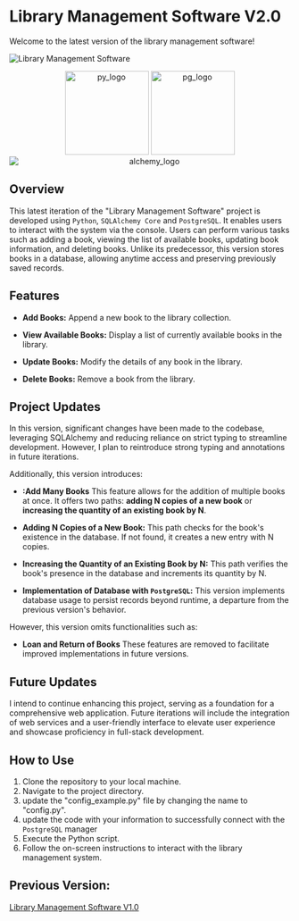# Library Management Software V2.0

Welcome to the latest version of the library management software!

![Library Management Software](https://miro.medium.com/v2/resize:fit:1200/1*4GUqSsl4hkvUOPi_K3poVA.png)

<div align="center">
    <img width="150" src="https://i.imgur.com/dca7pcI.png" alt="py_logo">
    <img width="150" src="https://www.postgresql.org/media/img/about/press/elephant.png" alt="pg_logo">
    <img src="https://www.sqlalchemy.org/img/sqla_logo.png" alt="alchemy_logo" style="display:block;margin:auto;">
</div>


## Overview

This latest iteration of the "Library Management Software" project is developed using `Python`, `SQLAlchemy Core` and `PostgreSQL`. It enables users to interact with the system via the console.
Users can perform various tasks such as adding a book, viewing the list of available books, updating book information, and deleting books. Unlike its predecessor,
this version stores books in a database, allowing anytime access and preserving previously saved records.


## Features

- **Add Books:** Append a new book to the library collection.
  
- **View Available Books:** Display a list of currently available books in the library.
  
- **Update Books:** Modify the details of any book in the library.
  
- **Delete Books:** Remove a book from the library.

## Project Updates

In this version, significant changes have been made to the codebase, leveraging SQLAlchemy and reducing reliance on strict typing to streamline development. However, I plan to reintroduce strong typing and annotations in future iterations.

Additionally, this version introduces:

- **:Add Many Books**
  This feature allows for the addition of multiple books at once. It offers two paths: **adding N copies of a new book** or **increasing the quantity of an existing book by N**.

- **Adding N Copies of a New Book:**
  This path checks for the book's existence in the database. If not found, it creates a new entry with N copies.

- **Increasing the Quantity of an Existing Book by N:**
  This path verifies the book's presence in the database and increments its quantity by N.

- **Implementation of Database with `PostgreSQL`:**
  This version implements database usage to persist records beyond runtime, a departure from the previous version's behavior.

However, this version omits functionalities such as:

- **Loan and Return of Books**
  These features are removed to facilitate improved implementations in future versions.

## Future Updates

I intend to continue enhancing this project, serving as a foundation for a comprehensive web application. Future iterations will include the integration of web services and a user-friendly interface to elevate user experience and showcase proficiency in full-stack development.

## How to Use

1. Clone the repository to your local machine.
2. Navigate to the project directory.
3. update the "config_example.py" file by changing the name to "config.py".
4. update the code with your information to successfully connect with the `PostgreSQL` manager
5. Execute the Python script.
6. Follow the on-screen instructions to interact with the library management system.

## Previous Version:

[Library Management Software V1.0](https://github.com/LASM24/library_management_software_V1.0)
